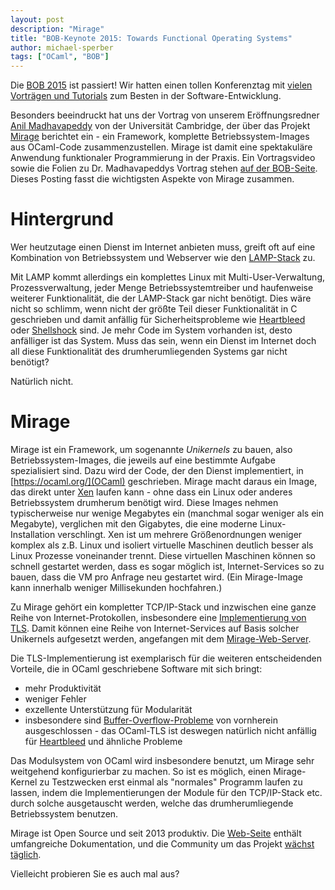```yaml
---
layout: post
description: "Mirage"
title: "BOB-Keynote 2015: Towards Functional Operating Systems"
author: michael-sperber
tags: ["OCaml", "BOB"]
---
```


Die [BOB 2015](http://bobkonf.de/2015/") ist passiert!  Wir hatten
einen tollen Konferenztag mit [vielen Vorträgen und
Tutorials](http://bobkonf.de/2015/programm.html)
zum Besten in der Software-Entwicklung.

Besonders beeindruckt hat uns der Vortrag von unserem Eröffnungsredner
[Anil Madhavapeddy](http://anil.recoil.org/) von der Universität
Cambridge, der über das Projekt [Mirage](http://www.openmirage.org/)
berichtet ein - ein Framework, komplette Betriebssystem-Images aus
OCaml-Code zusammenzustellen.  Mirage ist damit eine spektakuläre
Anwendung funktionaler Programmierung in der Praxis.  Ein
Vortragsvideo sowie die Folien zu Dr. Madhavapeddys Vortrag stehen
[auf der BOB-Seite](http://bobkonf.de/2015/keynote.html).  Dieses
Posting fasst die wichtigsten Aspekte von Mirage zusammen.

<!-- more start -->

# Hintergrund

Wer heutzutage einen Dienst im Internet anbieten muss, greift oft auf
eine Kombination von Betriebssystem und Webserver wie den
[LAMP-Stack](http://de.wikipedia.org/wiki/LAMP_%28Softwarepaket%29)
zu.

Mit LAMP kommt allerdings ein komplettes Linux mit
Multi-User-Verwaltung, Prozessverwaltung, jeder Menge
Betriebssystemtreiber und haufenweise weiterer Funktionalität, die der
LAMP-Stack gar nicht benötigt.  Dies wäre nicht so schlimm, wenn nicht
der größte Teil dieser Funktionalität in C geschrieben und damit
anfällig für Sicherheitsprobleme wie
[Heartbleed](http://heartbleed.com/) oder
[Shellshock](http://de.wikipedia.org/wiki/Shellshock_%28Sicherheitsl%C3%BCcke%29)
sind.  Je mehr Code im System vorhanden ist, desto anfälliger ist das
System.  Muss das sein, wenn ein Dienst im Internet doch all diese
Funktionalität des drumherumliegenden Systems gar nicht benötigt?

Natürlich nicht.

# Mirage

Mirage ist ein Framework, um sogenannte *Unikernels* zu bauen, also
Betriebssystem-Images, die jeweils auf eine bestimmte Aufgabe
spezialisiert sind.  Dazu wird der Code, der den Dienst implementiert,
in [https://ocaml.org/](OCaml) geschrieben.  Mirage macht daraus ein
Image, das direkt unter [Xen](http://xenproject.org/) laufen kann -
ohne dass ein Linux oder anderes Betriebssystem drumherum benötigt
wird.  Diese Images nehmen typischerweise nur wenige Megabytes ein
(manchmal sogar weniger als ein Megabyte), verglichen mit den
Gigabytes, die eine moderne Linux-Installation verschlingt.  Xen ist
um mehrere Größenordnungen weniger komplex als z.B. Linux und isoliert
virtuelle Maschinen deutlich besser als Linux Prozesse voneinander
trennt.  Diese virtuellen Maschinen können so schnell gestartet
werden, dass es sogar möglich ist, Internet-Services so zu bauen, dass
die VM pro Anfrage neu gestartet wird.  (Ein Mirage-Image kann
innerhalb weniger Millisekunden hochfahren.)

Zu Mirage gehört ein kompletter TCP/IP-Stack und inzwischen eine ganze
Reihe von Internet-Protokollen, insbesondere eine [Implementierung von
TLS](https://github.com/mirleft/ocaml-tls).  Damit können eine Reihe
von Internet-Services auf Basis solcher Unikernels aufgesetzt werden,
angefangen mit dem [Mirage-Web-Server](http://www.openmirage.org/).

Die TLS-Implementierung ist exemplarisch für die weiteren
entscheidenden Vorteile, die in OCaml geschriebene Software mit sich
bringt:

- mehr Produktivität
- weniger Fehler
- exzellente Unterstützung für Modularität
- insbesondere sind
  [Buffer-Overflow-Probleme](http://de.wikipedia.org/wiki/Puffer%C3%BCberlauf)
  von vornherein ausgeschlossen - das OCaml-TLS ist deswegen natürlich
  nicht anfällig für [Heartbleed](http://heartbleed.com/) und ähnliche
  Probleme

Das Modulsystem von OCaml wird insbesondere benutzt, um Mirage sehr
weitgehend konfigurierbar zu machen.  So ist es möglich, einen
Mirage-Kernel zu Testzwecken erst einmal als "normales" Programm
laufen zu lassen, indem die Implementierungen der Module für den
TCP/IP-Stack etc. durch solche ausgetauscht werden, welche das
drumherumliegende Betriebssystem benutzen.

Mirage ist Open Source und seit 2013 produktiv.  Die
[Web-Seite](http://openmirage.org/) enthält umfangreiche
Dokumentation, und die Community um das Projekt [wächst
täglich](http://openmirage.org/blog/2014-in-review).

Vielleicht probieren Sie es auch mal aus?

<!-- more end -->


